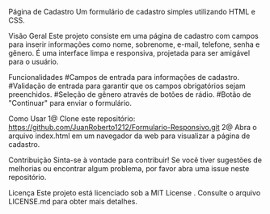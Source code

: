 Página de Cadastro
Um formulário de cadastro simples utilizando HTML e CSS.

Visão Geral
Este projeto consiste em uma página de cadastro com campos para inserir informações como nome, sobrenome, e-mail, telefone, senha e gênero. É uma interface limpa e responsiva, projetada para ser amigável para o usuário.

Funcionalidades
#Campos de entrada para informações de cadastro.
#Validação de entrada para garantir que os campos obrigatórios sejam preenchidos.
#Seleção de gênero através de botões de rádio.
#Botão de "Continuar" para enviar o formulário.

Como Usar
1@ Clone este repositório: https://github.com/JuanRoberto1212/Formulario-Responsivo.git
2@ Abra o arquivo index.html em um navegador da web para visualizar a página de cadastro.


Contribuição
Sinta-se à vontade para contribuir! Se você tiver sugestões de melhorias ou encontrar algum problema, por favor abra uma issue neste repositório.

Licença
Este projeto está licenciado sob a MIT License . Consulte o arquivo LICENSE.md para obter mais detalhes.

